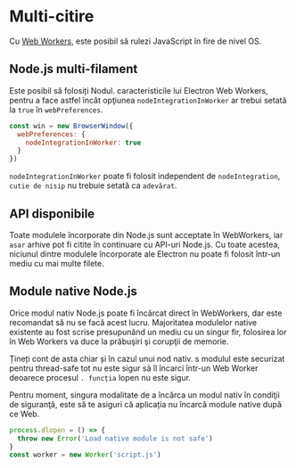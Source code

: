 # Multi-citire

Cu [Web Workers](https://developer.mozilla.org/en/docs/Web/API/Web_Workers_API/Using_web_workers), este posibil să rulezi JavaScript în fire de nivel OS.

## Node.js multi-filament

Este posibil să folosiți Nodul. caracteristicile lui Electron Web Workers, pentru a face astfel încât opţiunea `nodeIntegrationInWorker` ar trebui setată la `true` în `webPreferences`.

```javascript
const win = new BrowserWindow({
  webPreferences: {
    nodeIntegrationInWorker: true
  }
})
```

`nodeIntegrationInWorker` poate fi folosit independent de `nodeIntegration`, `cutie de nisip` nu trebuie setată ca `adevărat`.

## API disponibile

Toate modulele încorporate din Node.js sunt acceptate în WebWorkers, iar `asar` arhive pot fi citite în continuare cu API-uri Node.js. Cu toate acestea, niciunul dintre modulele încorporate ale Electron nu poate fi folosit într-un mediu cu mai multe filete.

## Module native Node.js

Orice modul nativ Node.js poate fi încărcat direct în WebWorkers, dar este recomandat să nu se facă acest lucru. Majoritatea modulelor native existente au fost scrise presupunând un mediu cu un singur fir, folosirea lor în Web Workers va duce la prăbuşiri şi corupţii de memorie.

Țineți cont de asta chiar și în cazul unui nod nativ. s modulul este securizat pentru thread-safe tot nu este sigur să îl încarci într-un Web Worker deoarece procesul `. funcția` lopen nu este sigur.

Pentru moment, singura modalitate de a încărca un modul nativ în condiţii de siguranţă, este să te asiguri că aplicația nu încarcă module native după ce Web.

```javascript
process.dlopen = () => {
  throw new Error('Load native module is not safe')
}
const worker = new Worker('script.js')
```
